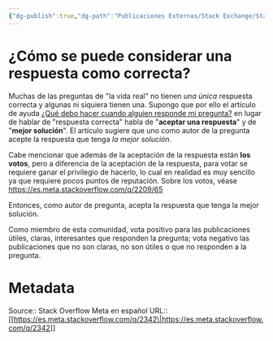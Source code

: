 ```yaml
---
{"dg-publish":true,"dg-path":"Publicaciones Externas/Stack Exchange/Stack Overflow en español/Stack Overflow en español Meta/es.meta.stackoverflow.com-2342.md","permalink":"/publicaciones-externas/stack-exchange/stack-overflow-en-espanol/stack-overflow-en-espanol-meta/es-meta-stackoverflow-com-2342/","title":"¿Cómo se puede considerar una respuesta como correcta?","hide":true,"noteIcon":"default","created":"2024-04-03T12:49:10.763-06:00","updated":"2024-04-05T16:44:01.633-06:00"}
---
```


# ¿Cómo se puede considerar una respuesta como correcta?

Muchas de las preguntas de "la vida real" no tienen *una única* respuesta correcta y algunas ni siquiera tienen una. Supongo que por ello el artículo de ayuda [¿Qué debo hacer cuando alguien responde mi pregunta?][1] en lugar de hablar de "respuesta correcta" habla de "**aceptar una respuesta**" y de "**mejor solución**". El artículo sugiere que uno como autor de la pregunta acepte la respuesta que tenga *la mejor solución*.

Cabe mencionar que además de la aceptación de la respuesta están **los votos**, pero a diferencia de la aceptación de la respuesta, para votar se requiere ganar el privilegio de hacerlo, lo cual en realidad es muy sencillo ya que requiere pocos puntos de reputación. Sobre los votos, véase https://es.meta.stackoverflow.com/q/2209/65

Entonces, como autor de pregunta, acepta la respuesta que tenga la mejor solución.

Como miembro de esta comunidad, vota positivo para las publicaciones útiles, claras, interesantes que responden la pregunta; vota negativo las publicaciones que no son claras, no son útiles o que no responden a la pregunta.


  [1]: https://es.stackoverflow.com/help/someone-answers

# Metadata
Source:: Stack Overflow Meta en español
URL:: [[https://es.meta.stackoverflow.com/q/2342\|https://es.meta.stackoverflow.com/q/2342]]

